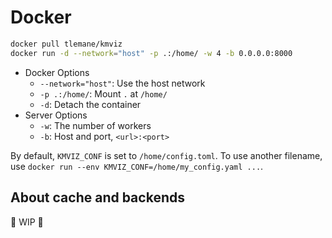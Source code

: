 # Docker

```bash title="Start the service using docker"
docker pull tlemane/kmviz
docker run -d --network="host" -p .:/home/ -w 4 -b 0.0.0.0:8000
```

* Docker Options
    * `--network="host"`: Use the host network
    * `-p .:/home/`: Mount `.` at `/home/`
    * `-d`: Detach the container
* Server Options
    * `-w`: The number of workers
    * `-b`: Host and port, `<url>:<port>`

By default, `KMVIZ_CONF` is set to `/home/config.toml`. To use another filename, use `docker run --env KMVIZ_CONF=/home/my_config.yaml ...`.

## About cache and backends

:construction: WIP :construction:
